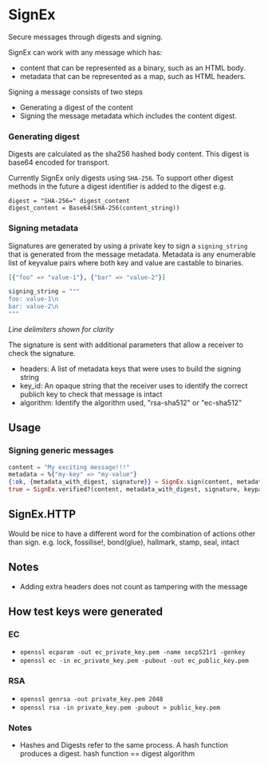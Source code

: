 # SignEx
Secure messages through digests and signing.

SignEx can work with any message which has:
- content that can be represented as a binary, such as an HTML body.
- metadata that can be represented as a map, such as HTML headers.

Signing a message consists of two steps

- Generating a digest of the content
- Signing the message metadata which includes the content digest.

### Generating digest

Digests are calculated as the sha256 hashed body content.
This digest is base64 encoded for transport.

Currently SignEx only digests using `SHA-256`.
To support other digest methods in the future a digest identifier is added to the digest
e.g.

```
digest = "SHA-256=" digest_content
digest_content = Base64(SHA-256(content_string))
```

### Signing metadata

Signatures are generated by using a private key to sign a `signing_string` that is generated from the message metadata.
Metadata is any enumerable list of keyvalue pairs where both key and value are castable to binaries.

```elixir
[{"foo" => "value-1"}, {"bar" => "value-2"}]

signing_string = """
foo: value-1\n
bar: value-2\n
"""
```
*Line delimiters shown for clarity*

The signature is sent with additional parameters that allow a receiver to check the signature.

- headers: A list of metadata keys that were uses to build the signing string
- key_id: An opaque string that the receiver uses to identify the correct publich key to check that message is intact
- algorithm: Identify the algorithm used, "rsa-sha512" or "ec-sha512"

## Usage

### Signing generic messages

```elixir
content = "My exciting message!!!"
metadata = %{"my-key" => "my-value"}
{:ok, {metadata_with_digest, signature}} = SignEx.sign(content, metadata, keypair)
true = SignEx.verified?(content, metadata_with_digest, signature, keypair.public_key)
```

## SignEx.HTTP

Would be nice to have a different word for the combination of actions other than sign.
e.g. lock, fossilise!, bond(glue), hallmark, stamp, seal, intact

## Notes
- Adding extra headers does not count as tampering with the message

## How test keys were generated

### EC

* `openssl ecparam -out ec_private_key.pem -name secp521r1 -genkey`
* `openssl ec -in ec_private_key.pem -pubout -out ec_public_key.pem`

### RSA

* `openssl genrsa -out private_key.pem 2048`
* `openssl rsa -in private_key.pem -pubout > public_key.pem`

### Notes

- Hashes and Digests refer to the same process.
  A hash function produces a digest. hash function == digest algorithm
